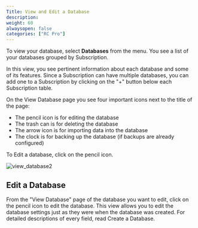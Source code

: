 ```yaml
---
Title: View and Edit a Database
description:
weight: 60
alwaysopen: false
categories: ["RC Pro"]
---
```

To view your database, select **Databases** from the menu. You see
a list of your databases grouped by Subscription.

In this view, you see pertinent information about each database and some
of its features. Since a Subscription can have multiple databases, you
can add one to a Subscription by clicking on the "+" button below each
Subscription table.

On the View Database page you see four important icons next to the
title of the page:

- The pencil icon is for editing the database
- The trash can is for deleting the database
- The arrow icon is for importing data into the database
- The clock is for backing up the database (if backups are already
    configured)

To Edit a database, click on the pencil icon.

![view_database2](/images/rv/view_database2.png?width=600&height=338)

## Edit a Database

From the "View Database" page of the database you want to edit, click on
the pencil icon to edit the database. This view allows you to edit the
database settings just as they were when the database was created. For
detailed descriptions of every field, read Create a Database.

